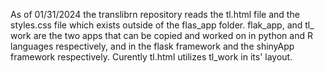 As of 01/31/2024 the translibrn repository reads the tl.html file and the styles.css file which exists outside of the flas_app folder.
flak_app, and tl_ work are the two apps that can be copied and worked on in python and R languages respectively, and in the flask framework and the shinyApp framework respectively.
Curently tl.html utilizes tl_work in its' layout.

